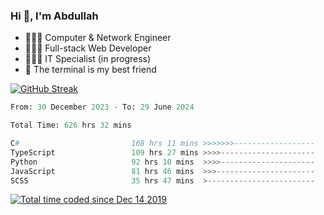 <h3>Hi 👋, I'm Abdullah</h3>

- 👷🏼‍♂️ Computer & Network Engineer
- 👨🏻‍💻 Full-stack Web Developer
- 👨🏻‍💻 IT Specialist (in progress)
- 🖤 The terminal is my best friend

[![GitHub Streak](https://streak-stats.demolab.com?user=al3bad&theme=transparent&date_format=j%20M%5B%20Y%5D)](https://git.io/streak-stats)

<!--START_SECTION:waka-->

```python
From: 30 December 2023 - To: 29 June 2024

Total Time: 626 hrs 32 mins

C#                         168 hrs 11 mins >>>>>>>------------------   26.63 %
TypeScript                 109 hrs 27 mins >>>>---------------------   17.33 %
Python                     92 hrs 10 mins  >>>>---------------------   14.60 %
JavaScript                 81 hrs 46 mins  >>>----------------------   12.95 %
SCSS                       35 hrs 47 mins  >------------------------   05.67 %
```

<!--END_SECTION:waka-->

<p>
  <a href="https://wakatime.com/@ce2a2aac-0d6b-4d65-b864-8a4bcaf12967"><img src="https://wakatime.com/badge/user/ce2a2aac-0d6b-4d65-b864-8a4bcaf12967.svg" alt="Total time coded since Dec 14 2019" /></a>
</p>
